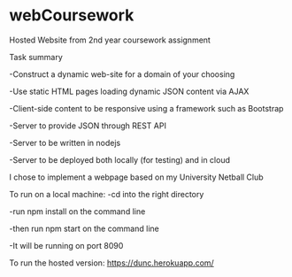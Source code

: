 # webCoursework
Hosted Website from 2nd year coursework assignment

Task summary

 -Construct a dynamic web-site for a domain of your choosing

 -Use static HTML pages loading dynamic JSON content via AJAX

 -Client-side content to be responsive using a framework such as Bootstrap

 -Server to provide JSON through REST API

 -Server to be written in nodejs

 -Server to be deployed both locally (for testing) and in cloud
 
I chose to implement a webpage based on my University Netball Club

To run on a local machine:
-cd into the right directory

-run npm install on the command line

-then run npm start on the command line

-It will be running on port 8090

To run the hosted version:
https://dunc.herokuapp.com/
